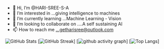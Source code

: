 - 👋 Hi, I’m @HARI-SREE-S-A
- 👀 I’m interested in ...giving intelligence to machines
- 🌱 I’m currently learning ...Machine Learning - Vision
- 💞️ I’m looking to collaborate on ....A self sustaining AI 
- 📫 How to reach me ...getharisree@outlook.com


![GitHub Stats](https://github-readme-stats.vercel.app/api?username=HARI-SREE-S-A&theme=tokyonight)
[![GitHub Streak](https://github-readme-streak-stats.herokuapp.com/?user=HARI-SREE-S-A&theme=merko)]
[![ github activity graph](https://activity-graph.herokuapp.com/graph?username=HARI-SREE-S-A&theme=redical)]
[![Top Langs](https://github-readme-stats.vercel.app/api/top-langs/?username=HARI-SREE-S-A&langs_count=8&layout=compact)]
